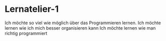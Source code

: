 # Lernatelier-1
Ich möchte so viel wie möglich über das Programmieren lernen.
Ich möchte lernen wie ich mich besser organisieren kann
Ich möchte lernen wie man richtig programmiert

